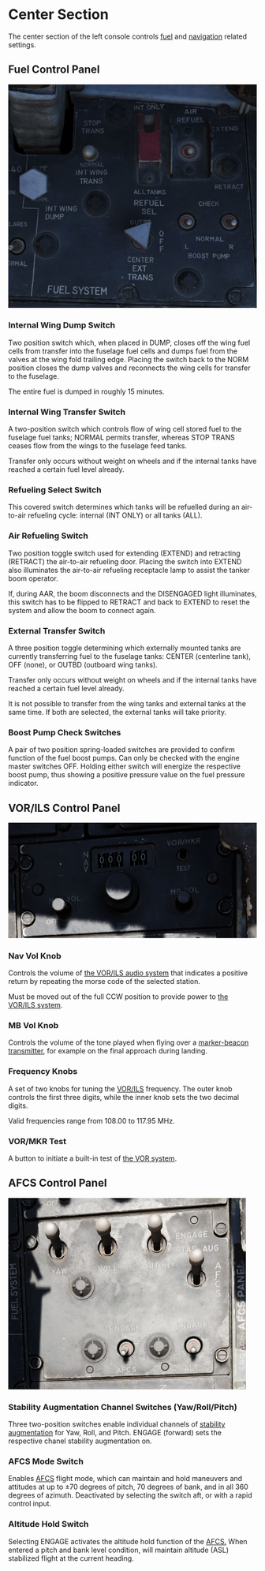 # Center Section

The center section of the left console
controls [fuel](../../../systems/engines_and_fuel_systems/fuel_system.md)
and [navigation](../../../systems/nav_com/overview.md) related settings.

## Fuel Control Panel

![Fuel Control Panel](../../../img/pilot_fuel_panel.jpg)

### Internal Wing Dump Switch

Two position switch which, when placed in DUMP, closes off the wing fuel cells
from transfer into the fuselage fuel cells and dumps fuel from the valves at the
wing fold trailing edge. Placing the switch back to the NORM position closes the
dump valves and reconnects the wing cells for transfer to the fuselage.

The entire fuel is dumped in roughly 15 minutes.

### Internal Wing Transfer Switch

A two-position switch which controls flow of wing cell stored fuel to the
fuselage fuel tanks; NORMAL permits transfer, whereas STOP TRANS ceases flow
from the wings to the fuselage feed tanks.

Transfer only occurs without weight on wheels and if the internal tanks have
reached a certain fuel level already.

### Refueling Select Switch

This covered switch determines which tanks will be refuelled during an air-to-air refueling cycle:
internal (INT ONLY) or all tanks (ALL).

### Air Refueling Switch

Two position toggle switch used for extending (EXTEND) and retracting (RETRACT)
the air-to-air refueling door. Placing the switch into EXTEND also illuminates the
air-to-air refueling receptacle lamp to assist the tanker boom operator.

If, during AAR, the boom disconnects and the DISENGAGED light illuminates, this
switch has to be flipped to RETRACT and back to EXTEND to reset the system and
allow the boom to connect again.

### External Transfer Switch

A three position toggle determining which externally mounted tanks are currently
transferring fuel to the fuselage tanks: CENTER (centerline tank), OFF (none),
or OUTBD (outboard wing tanks).

Transfer only occurs without weight on wheels and if the internal tanks have
reached a certain fuel level already.

It is not possible to transfer from the wing tanks and external tanks at the
same time. If both are selected, the external tanks will take priority.

### Boost Pump Check Switches

A pair of two position spring-loaded switches are provided to confirm function
of the fuel boost pumps. Can only be checked with the engine master switches
OFF. Holding either switch will energize the respective boost pump, thus showing
a positive pressure value on the fuel pressure indicator.

## VOR/ILS Control Panel

![VOR/ILS Panel](../../../img/VORILSCntl.jpg)

### Nav Vol Knob

Controls the volume of [the VOR/ILS audio system](../../../systems/nav_com/vor_ils.md) that
indicates a positive return by repeating the morse code of the selected station.

Must be moved out of the full CCW position to provide power to [the VOR/ILS
system](../../../systems/nav_com/vor_ils.md).

### MB Vol Knob

Controls the volume of the tone played when flying over a [marker-beacon
transmitter](../../../systems/nav_com/vor_ils.md), for example on the final approach during landing.

### Frequency Knobs

A set of two knobs for tuning the [VOR/ILS](../../../systems/nav_com/vor_ils.md) frequency. The
outer knob controls the first three digits, while the inner knob sets the two decimal digits.

Valid frequencies range from 108.00 to 117.95 MHz.

### VOR/MKR Test

A button to initiate a built-in test of [the VOR system](../../../systems/nav_com/vor_ils.md).

## AFCS Control Panel

![AFCSPan](../../../img/AFCSPan.jpg)

### Stability Augmentation Channel Switches (Yaw/Roll/Pitch)

Three two-position switches enable individual channels
of [stability augmentation](../../../systems/flight_controls_gear/flight_controls.md#stability-augmentation-system)
for Yaw, Roll, and Pitch. ENGAGE (forward) sets the respective chanel stability
augmentation on.

### AFCS Mode Switch

Enables [AFCS](../../../systems/flight_controls_gear/flight_controls.md#auotmatic-flight-control-system-afcs)
flight mode, which can maintain and hold maneuvers and attitudes at up to ±70 degrees of pitch, 70
degrees of bank, and in all 360 degrees of azimuth. Deactivated by selecting the switch aft, or with
a rapid control input.

### Altitude Hold Switch

Selecting ENGAGE activates the altitude hold function of
the [AFCS.](../../../systems/flight_controls_gear/flight_controls.md#auotmatic-flight-control-system-afcs)
When entered a pitch and bank level condition, will maintain altitude (ASL) stabilized
flight at the current heading.
